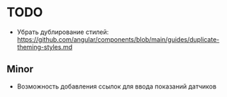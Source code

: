 TODO
====

- Убрать дублирование стилей: https://github.com/angular/components/blob/main/guides/duplicate-theming-styles.md

## Minor

- Возможность добавления ссылок для ввода показаний датчиков
